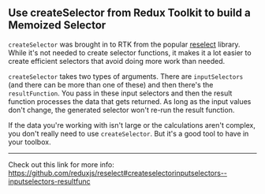 ## Use createSelector from Redux Toolkit to build a Memoized Selector

`createSelector` was brought in to RTK from the popular [reselect](https://github.com/reduxjs/reselect) library. While it's not needed to create selector functions, it makes it a lot easier to create efficient selectors that avoid doing more work than needed.

`createSelector` takes two types of arguments. There are `inputSelectors` (and there can be more than one of these) and then there's the `resultFunction`. You pass in these input selectors and then the result function processes the data that gets returned. As long as the input values don't change, the generated selector won't re-run the result function.

If the data you're working with isn't large or the calculations aren't complex, you don't really need to use `createSelector`. But it's a good tool to have in your toolbox.

---

Check out this link for more info:
https://github.com/reduxjs/reselect#createselectorinputselectors--inputselectors-resultfunc
